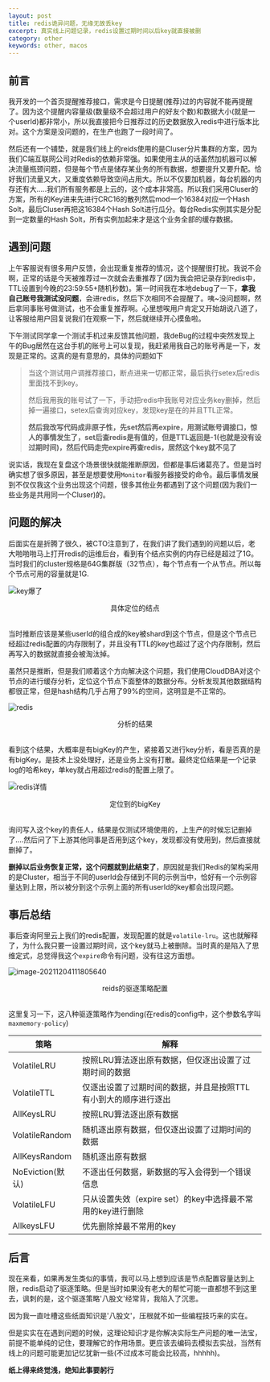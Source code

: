 ```yaml
---
layout: post
title: redis诡异问题，无缘无故丢key
excerpt: 真实线上问题记录，redis设置过期时间以后key就直接被删
category: other
keywords: other, macos
---
```


## 前言

我开发的一个首页提醒推荐接口，需求是今日提醒(推荐)过的内容就不能再提醒了。因为这个提醒内容量级(数量级不会超过用户的好友个数)和数据大小(就是一个userId)都非常小，所以我直接把今日推荐过的历史数据放入redis中进行版本比对。这个方案是没问题的，在生产也跑了一段时间了。

然后还有一个铺垫，就是我们线上的reids使用的是Cluser分片集群的方案，因为我们C端互联网公司对Redis的依赖非常强。如果使用主从的话虽然加机器可以解决流量瓶颈问题，但是每个节点是储存某业务的所有数据，想要提升又要升配。恰好我们流量又大，又重度依赖导致空间占用大。所以不仅要加机器，每台机器的内存还有大.....我们所有服务都是上云的，这个成本非常高。所以我们采用Cluser的方案，所有的Key进来先进行CRC16的散列然后mod一个16384对应一个Hash Solt，最后Cluser再把这16384个Hash Solt进行瓜分。每台Redis实例其实是分配到一定数量的Hash Solt，所有实例加起来才是这个业务全部的缓存数据。



## 遇到问题

上午客服说有很多用户反馈，会出现重复推荐的情况，这个提醒很打扰。我说不会啊，正常的话是今天被推荐过一次就会去重推荐了(因为我会把记录存到redis中，TTL设置到今晚的23:59:55+随机秒数)。第一时间我在本地debug了一下，**拿我自己账号我测试没问题**，会进redis，然后下次相同不会提醒了。咦~没问题啊，然后拿同事账号做测试，也不会重复推荐啊。心里想唉用户肯定又开始胡说八道了，让客服给用户回复说我们在观察一下，然后就继续开心摸鱼啦。

下午测试同学拿一个测试手机过来反馈其他问题，我deBug的过程中突然发现上午的Bug居然在这台手机的账号上可以复现，我赶紧用我自己的账号再是一下，发现是正常的。这真的是有意思的，具体的问题如下

> 当这个测试用户调推荐接口，断点进来一切都正常，最后执行setex后redis里面找不到key。
>
> 然后我用我的账号试了一下，手动把redis中我账号对应业务key删掉，然后掉一遍接口，setex后查询对应key，发现key是在的并且TTL正常。
>
> **然后我改写代码成非原子性，先set然后再expire，用测试账号调接口，惊人的事情发生了，set后查redis是有值的，但是TTL返回是-1(也就是没有设过期时间)，然后代码走完expire再查redis，居然这个key就不见了**

说实话，我现在复盘这个场景很快就能推断原因，但都是事后诸葛亮了。但是当时确实想了很多原因，甚至是想要使用`Monitor`看服务器接受的命令。最后事情发展到不仅仅我这个业务出现这个问题，很多其他业务都遇到了这个问题(因为我们一些业务是共用同一个Cluser)的。



## 问题的解决

后面实在是折腾了很久，被CTO注意到了，在我们讲了我们遇到的问题以后，老大啪啪啪马上打开redis的运维后台，看到有个结点实例的内存已经是超过了1G。当时我们的cluster规格是64G集群版（32节点），每个节点有一个从节点。所以每个节点可用的容量就是1G.

![key爆了](https://mypicgogo.oss-cn-hangzhou.aliyuncs.com/tuchuang20211204105320.png)

<center>具体定位的结点</center><br>

当时推断应该是某些userId的组合成的key被shard到这个节点，但是这个节点已经超过redis配置的内存限制了，并且没有TTL的key也超过了这个内存限制，然后再写入的数据就直接会被淘汰掉。

虽然只是推断，但是我们顺着这个方向解决这个问题，我们使用CloudDBA对这个节点的进行缓存分析，定位这个节点下面整体的数据分布。分析发现其他数据结构都很正常，但是hash结构几乎占用了99%的空间，这明显是不正常的。

![redis](https://mypicgogo.oss-cn-hangzhou.aliyuncs.com/tuchuang20211204110251.png)

<center>分析的结果</center><br>

看到这个结果，大概率是有bigKey的产生，紧接着又进行key分析，看是否真的是有bigKey。是技术上没处理好，还是业务上没有打散。最终定位结果是一个记录log的哈希key，单key就占用超过redis的配置上限了。

![redis详情](https://mypicgogo.oss-cn-hangzhou.aliyuncs.com/tuchuang20211204110541.png)

<center>定位到的bigKey</center><br>

询问写入这个key的责任人，结果是仅测试环境使用的，上生产的时候忘记删掉了....然后问了下上游其他同事是否用到这个key，发现都没有使用到，然后直接就删掉了。

**删掉以后业务恢复正常，这个问题就到此结束了**，原因就是我们Redis的架构采用的是Cluster，相当于不同的userId会存储到不同的示例当中，恰好有一个示例容量达到上限，所以被分到这个示例上面的所有userId的key都会出现问题。



## 事后总结

事后查询阿里云上我们的redis配置，发现配置的就是`volatile-lru`。这也就解释了，为什么我只要一设置过期时间，这个key就马上被删除。当时真的是陷入了思维定式，总觉得我这个`expire`命令有问题，没有往这方面想。

![image-20211204111805640](https://mypicgogo.oss-cn-hangzhou.aliyuncs.com/tuchuang20211204111805.png)

<center>reids的驱逐策略配置</center><br>

这里复习一下，这八种驱逐策略作为ending(在redis的config中，这个参数名字叫`maxmemory-policy`)



| 策略             | 解释                                                         |
| ---------------- | ------------------------------------------------------------ |
| VolatileLRU      | 按照LRU算法逐出原有数据，但仅逐出设置了过期时间的数据        |
| VolatileTTL      | 仅逐出设置了过期时间的数据，并且是按照TTL有小到大的顺序进行逐出 |
| AllKeysLRU       | 按照LRU算法逐出原有数据                                      |
| VolatileRandom   | 随机逐出原有数据，但仅逐出设置了过期时间的数据               |
| AllKeysRandom    | 随机逐出原有数据                                             |
| NoEviction(默认) | 不逐出任何数据，新数据的写入会得到一个错误信息               |
| VolatileLFU      | 只从设置失效（expire set）的key中选择最不常用的key进行删除   |
| AllkeysLFU       | 优先删除掉最不常用的key                                      |



## 后言

现在来看，如果再发生类似的事情，我可以马上想到应该是节点配置容量达到上限，redis启动了驱逐策略。但是当时如果没有老大的帮忙可能一直都想不到这里去，讽刺的是，这个驱逐策略'八股文'经常背，我陷入了沉思。

因为我一直吐槽这些纸面知识是'八股文'，压根就不如一些编程技巧来的实在。

但是实实在在遇到问题的时候，这理论知识才是你解决实际生产问题的唯一法宝，前提不能单纯的记住，要理解它的作用场景。更应该去编码去模拟去实战，当然有线上的问题可能更加记忆犹新一些(不过成本可能会比较高，hhhhh)。

**纸上得来终觉浅，绝知此事要躬行**



